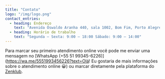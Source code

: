 ```yaml
---
title: "Contato"
logo: "/img/logo.png"
contact_entries:
  - heading: Endereço
    text: "Avenida Oswaldo Aranha 440, sala 1002, Bom Fim, Porto Alegre - RS"
  - heading: Horário de trabalho
    text: "Segunda – Sexta: 9:00 – 18:00 Sábado: 9:00 – 14:00"
---
```


Para marcar seu primeiro atendimento online você pode me enviar uma mensagem no [WhatsApp (+55 51 99345-6226)](https://wa.me/5551993456226?text=Olá! Eu gostaria de mais informações sobre o atendimento online 😀) ou marcar diretamente pela plataforma do [Zenklub](https://zenklub.com.br/psicologos/deborah-mazeron/).
